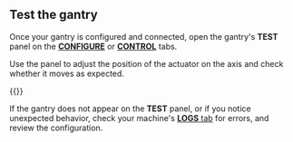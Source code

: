 ## Test the gantry

Once your gantry is configured and connected, open the gantry's **TEST** panel on the [**CONFIGURE**](/configure/) or [**CONTROL**](/fleet/control/) tabs.

Use the panel to adjust the position of the actuator on the axis and check whether it moves as expected.

{{<imgproc src="/components/gantry/gantry-control-tab.png" declaredimensions=true alt="Gantry test panel." resize="800x" style="max-width:500px" class="imgzoom">}}

If the gantry does not appear on the **TEST** panel, or if you notice unexpected behavior, check your machine's [**LOGS** tab](/cloud/machines/#logs) for errors, and review the configuration.
